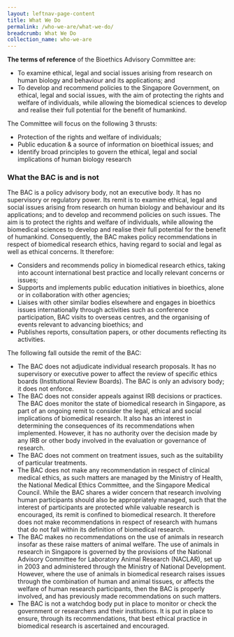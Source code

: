 ```yaml
---
layout: leftnav-page-content
title: What We Do
permalink: /who-we-are/what-we-do/
breadcrumb: What We Do
collection_name: who-we-are
---
```


**The terms of reference** of the Bioethics Advisory Committee are:

* To examine ethical, legal and social issues arising from research on human biology and behaviour and its applications; and
* To develop and recommend policies to the Singapore Government, on ethical, legal and social issues, with the aim of protecting the rights and welfare of individuals, while allowing the biomedical sciences to develop and realise their full potential for the benefit of humankind.

The Committee will focus on the following 3 thrusts:

* Protection of the rights and welfare of individuals;
* Public education & a source of information on bioethical issues; and
* Identify broad principles to govern the ethical, legal and social implications of human biology research

### **What the BAC is and is not**

The BAC is a policy advisory body, not an executive body. It has no supervisory or regulatory power. Its remit is to examine ethical, legal and social issues arising from research on human biology and behaviour and its applications; and to develop and recommend policies on such issues. The aim is to protect the rights and welfare of individuals, while allowing the biomedical sciences to develop and realise their full potential for the benefit of humankind. Consequently, the BAC makes policy recommendations in respect of biomedical research ethics, having regard to social and legal as well as ethical concerns. It therefore:

* Considers and recommends policy in biomedical research ethics, taking into account international best practice and locally relevant concerns or issues;
* Supports and implements public education initiatives in bioethics, alone or in collaboration with other agencies;
* Liaises with other similar bodies elsewhere and engages in bioethics issues internationally through activities such as conference participation, BAC visits to overseas centres, and the organising of events relevant to advancing bioethics; and
* Publishes reports, consultation papers, or other documents reflecting its activities.

The following fall outside the remit of the BAC:

* The BAC does not adjudicate individual research proposals. It has no supervisory or executive power to affect the review of specific ethics boards (Institutional Review Boards). The BAC is only an advisory body; it does not enforce.
* The BAC does not consider appeals against IRB decisions or practices. The BAC does monitor the state of biomedical research in Singapore, as part of an ongoing remit to consider the legal, ethical and social implications of biomedical research. It also has an interest in determining the consequences of its recommendations when implemented. However, it has no authority over the decision made by any IRB or other body involved in the evaluation or governance of research.
* The BAC does not comment on treatment issues, such as the suitability of particular treatments.
* The BAC does not make any recommendation in respect of clinical medical ethics, as such matters are managed by the Ministry of Health, the National Medical Ethics Committee, and the Singapore Medical Council.
While the BAC shares a wider concern that research involving human participants should also be appropriately managed, such that the interest of participants are protected while valuable research is encouraged, its remit is confined to biomedical research. It therefore does not make recommendations in respect of research with humans that do not fall within its definition of biomedical research.
* The BAC makes no recommendations on the use of animals in research insofar as these raise matters of animal welfare. The use of animals in research in Singapore is governed by the provisions of the National Advisory Committee for Laboratory Animal Research (NACLAR), set up in 2003 and administered through the Ministry of National Development. However, where the use of animals in biomedical research raises issues through the combination of human and animal tissues, or affects the welfare of human research participants, then the BAC is properly involved, and has previously made recommendations on such matters.
* The BAC is not a watchdog body put in place to monitor or check the government or researchers and their institutions. It is put in place to ensure, through its recommendations, that best ethical practice in biomedical research is ascertained and encouraged.

